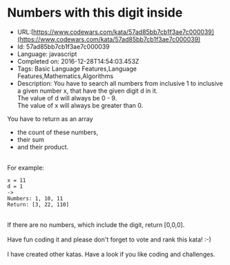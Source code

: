 # Numbers with this digit inside

 - URL:[https://www.codewars.com/kata/57ad85bb7cb1f3ae7c000039](https://www.codewars.com/kata/57ad85bb7cb1f3ae7c000039)
 - Id: 57ad85bb7cb1f3ae7c000039
 - Language: javascript
 - Completed on: 2016-12-28T14:54:03.453Z
 - Tags: Basic Language Features,Language Features,Mathematics,Algorithms
 - Description:
You have to search all numbers from inclusive 1 to inclusive a given number x, that have the given digit d in it.<br>
The value of d will always be 0 - 9.<br>
The value of x will always be greater than 0.

You have to return as an array<br>
 - the count of these numbers,<br>
 - their sum <br>
 - and their product.<br>
<br>
For example:<br>

```
x = 11
d = 1
->
Numbers: 1, 10, 11
Return: [3, 22, 110]
```
<br>
If there are no numbers, which include the digit, return [0,0,0]. 
<br>
<br>
Have fun coding it and please don't forget to vote and rank this kata! :-) <br>
<br>
I have created other katas. Have a look if you like coding and challenges.<br>

